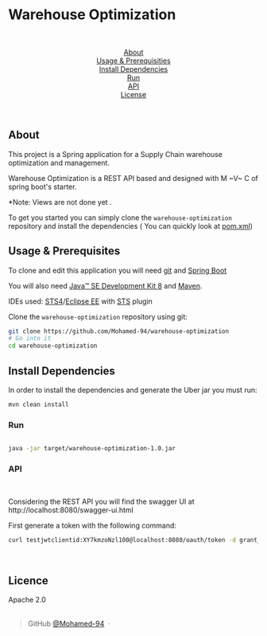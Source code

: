 # Warehouse Optimization
<br>

<p align="center">
  <a href="#about">About</a> 
<br>
  <a href="#usage-&-prerequisities">Usage & Prerequisities</a> 
  <br>
  <a href="#install-dependencies">Install Dependencies</a> 
  <br>
  <a href="#run">Run</a> 
  <br>
  <a href="#api">API</a> 
    <br>
  <a href="#license">License</a>
</p>
<br>
  
## About
  
This project is a Spring application for a Supply Chain warehouse optimization and management.

Warehouse Optimization is a REST API based and designed with M ~V~ C of spring boot's starter.
 
*Note: Views are not done yet .
  
To get you started you can simply clone the `warehouse-optimization` repository and install the dependencies ( You can quickly look at [pom.xml](https://github.com/Mohamed94/warehouse-optimization/pom.xml))


## Usage & Prerequisites

To clone and edit this application you will need [git](https://git-scm.com/) and [Spring Boot](https://projects.spring.io/spring-boot/)

You will also need [Java™ SE Development Kit 8](http://www.oracle.com/technetwork/java/javase/downloads) and [Maven](https://maven.apache.org/download.cgi).
<br>

IDEs used: [STS4](https://spring.io/tools)/[Eclipse EE](https://www.eclipse.org/downloads/packages/release/kepler/sr2/eclipse-ide-java-ee-developers) with [STS](https://spring.io/tools) plugin


Clone the `warehouse-optimization` repository using git:

```bash
git clone https://github.com/Mohamed-94/warehouse-optimization
# Go into it
cd warehouse-optimization

```

## Install Dependencies

In order to install the dependencies and generate the Uber jar you must run:

```bash
mvn clean install
```

### Run
 
```bash

java -jar target/warehouse-optimization-1.0.jar
```

### API
<br>

Considering the REST API you will find the swagger UI at http://localhost:8080/swagger-ui.html

First generate a token with the following command:

```bash
curl testjwtclientid:XY7kmzoNzl100@localhost:8080/oauth/token -d grant_type=password -d username=user -d password=jwtpass
```
<br>

## Licence

Apache 2.0
<br>
<br>

> GitHub [@Mohamed-94](https://github.com/Mohamed-94) &nbsp;&middot;&nbsp;
